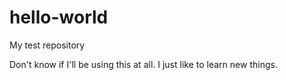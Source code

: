 # hello-world
My test repository

Don't know if I'll be using this at all. I just like to learn new things.
